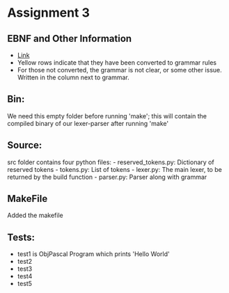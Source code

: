 # Assignment 3

## EBNF and Other Information
- [Link](https://docs.google.com/spreadsheets/d/1HcenhWa8EtVmdgjhk_BCVltE1IhEGlpdRW9ko_ILzq8/edit#gid=1826939875)
- Yellow rows indicate that they have been converted to grammar rules
- For those not converted, the grammar is not clear, or some other issue. Written in the column next to grammar.


## Bin:
We need this empty folder before running 'make'; this will contain the compiled binary of our lexer-parser after running 'make'

## Source:
src folder contains four python files:
    - reserved_tokens.py: Dictionary of reserved tokens
    - tokens.py: List of tokens
    - lexer.py: The main lexer, to be returned by the build function
    - parser.py: Parser along with grammar

## MakeFile
Added the makefile

## Tests:
- test1 is ObjPascal Program which prints 'Hello World'
- test2
- test3
- test4
- test5
